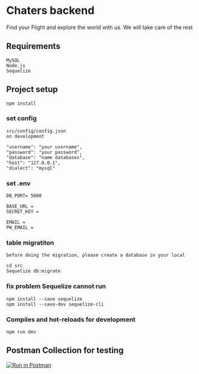 # Chaters backend
Find your Flight and explore the 
world with us. We will take care of the rest

## Requirements
```
MySQL
Node.js
Sequelize
```

## Project setup
```
npm install
```

### set config
```
src/config/config.json
on development
    
"username": "your username",
"password": "your password",
"database": "name databases",
"host": "127.0.0.1",
"dialect": "mysql"

```

### set .env
```
DB_PORT= 5000

BASE_URL = 
SECRET_KEY = 

EMAIL = 
PW_EMAIL =

```

### table migratiton
```
before doing the migration, please create a database in your local

cd src
Sequelize db:migrate

```
### fix problem Sequelize cannot run
```
npm install --save sequelize
npm install --save-dev sequelize-cli
```


### Compiles and hot-reloads for development
```
npm run dev
```


## Postman Collection for testing

[![Run in Postman](https://run.pstmn.io/button.svg)](https://app.getpostman.com/run-collection/fe5a149fe5cb0b8d7e2d)